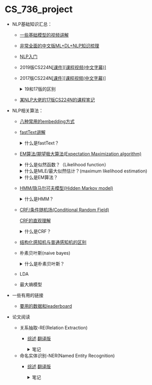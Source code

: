 # CS_736_project

* NLP基础知识汇总：

    * [一些基础模型的视频讲解](https://www.youtube.com/c/CodeEmporium/videos)
 
    * [非常全面的中文版ML+DL+NLP知识梳理](https://github.com/NLP-LOVE/ML-NLP)
    
    * [NLP入门](https://github.com/NLP-LOVE/Introduction-NLP) 
    
    * 2019版CS224N[[课件]](http://web.stanford.edu/class/cs224n/)[[课程视频(中文字幕)]](https://www.bilibili.com/video/BV1s4411N7fC)
    
    * 2017版CS224N[[课件]](https://web.stanford.edu/class/archive/cs/cs224n/cs224n.1174/syllabus.html)[[课程视频(中文字幕)]](https://www.bilibili.com/video/BV1pt411h7aT)
    
      <details>
      <summary>19和17版的区别</summary>
      17版课程作业用的是tensorflow, 19版用的是pytorch   
   
      19版里多了character models, transformers,  multitask learn等内容
      </details>
    
    * [某NLP大佬的17版CS224N的课程笔记](https://www.hankcs.com/?s=cs224n)

* NLP相关算法：

    * [八种常用的embedding方式](https://easyai.tech/blog/nlp-%E9%A2%86%E5%9F%9F%E9%87%8C%E7%9A%848-%E7%A7%8D%E6%96%87%E6%9C%AC%E8%A1%A8%E7%A4%BA%E6%96%B9%E5%BC%8F%E5%8F%8A%E4%BC%98%E7%BC%BA%E7%82%B9/)
 
    * [fastText讲解](https://www.jiqizhixin.com/articles/2018-06-05-3) 
      <details>
      <summary>什么是fastText？</summary>
         fastText 就是使用了subword n-gram思想，将同一个词语分解成等宽的几个substring，比如apple=[app,ppl,ple]。然后对每个substring分别计算embedding(类似word2vec)，最终词语的embedding是所有substring embedding vector之和。
      
      一个优势是同一个substring可能出现在不同word中（词根词缀），从而可以找出词与词之间的联系，而且有助于低频词甚至是未出现词语的表达。
      
      fastText另一个优势是使用了多层softmax用来加速。其实就是把本来的1对N的softmax变成了1对2对4对8...的二叉树形式，每个node就相当于一次逻辑回归，也即sigmoid。
      </details>

    * [EM算法/期望极大算法(Expectation Maximization algorithm)](https://zhuanlan.zhihu.com/p/78311644) 
      <details>
      <summary>什么是似然函数？（Likelihood function）</summary>
         假设我们现在有一个硬币，随机投掷一次硬币出现正面的概率为p。
   
         现在我们连续投掷了两次硬币，结果硬币都是正面。       
         似然函数就是：p=0.1, 0.2, 0.3...的概率。         
         也即L=p^2(p代表正面朝上，p^2就是两次都是正面朝上)         
         简而言之，似然性，是用于在已知某些观测所得到的结果时，对有关事物之性质的参数进行估值。
      </details>
      <details>
      <summary>什么是MLE/最大似然估计？(maximum likelihood estimation)</summary>
         还是上面的例子，随机投掷一次硬币出现正面的概率为p，现在连续抛两次硬币都是正面，那么当p取什么值的时候似然性最大呢？
   
         显而易见，p=1的概率最大，也即当p=1时似然值最大。         
         而这个p=1就是我们的最大似然估计。         
         一般来说计算MLE的时候是先估计变量的分布（伯努利分布，指数分布，高斯分布...）每个分布里都会有自带的系数。         
         比如投硬币就符合伯努利分布，里面的系数就是之前提到的p。         
         有了变量分布公式后可以由此建立最大似然函数。然后找似然函数的最大值就完事了，一般可能涉及到求导，取log值之类的数学操作。
      </details>
            </details>
      <details>
      <summary>什么是EM算法？</summary>
         EM算法实质上就是当似然函数难以找出最大值的情况下采取的迭代计算方式。
   
         一般来说似然函数难以求导的原因是因为里面包含隐藏变量。         
         举个例子，投掷硬币，现在有硬币A,B,C,每次投掷的时候我都会先抛一次A（A的结果不作记录），如果A是正面的话就用B投掷，如果A是反面的话就用C投掷。用B或C的结果作为这一次抛掷的结果。这时候A的正反面概率就是隐藏变量，因为我们无法直接观测到A是正面还是反面。
   
         EM算法步骤如下：

         1. 给要求的参数基于一个随机的初始估计值
         2. 找到另一个能使似然函数变大的参数
         3. 不断迭代直到收敛

         显而易见，这里最重要的就是第二步，如何找到一个新的更好的参数。一般方式就是直接将初始值或者上一次迭代的值代入概率分布，然后计算出期望函数，最后求出期望函数的极大值和对应的新的参数。
      </details>

      
    
    * [HMM/隐马尔可夫模型(Hidden Markov model)](https://zh.wikipedia.org/wiki/%E9%9A%90%E9%A9%AC%E5%B0%94%E5%8F%AF%E5%A4%AB%E6%A8%A1%E5%9E%8B) 
      <details>
      <summary>什么是HMM？</summary>
      HMM模型是用于描述一个随机序列的模型。  
   
      这个随机序列中每一时刻（天）都有一个状态/隐藏变量/hidden variable（心情）和一个观测值（我的行为）。  
      HMM假设：1. 观测值（我的行为）仅仅取决于当前时刻的状态（今天心情）。2. 当前时刻的状态（今天心情）仅仅取决于前一时刻的状态（昨天心情）。  
      而HMM能解决的问题一般都是当一个随机过程中的某些值缺失时用于求解缺失值的方法。        
      求解HMM过程时我们会使用到的条件一般是：初始概率分布（第一天各种心情的概率），状态转移概率分布（前一天的心情对第二天心情的影响），观测概率分布（特定心情下我会做各种事的概率）  
      hmm经典三大问题：  
      1. 已知我这个月每天的行为，求解我下个月第一天会做什么(一般用前向算法，也即一天天往后推，一直推到下个月一号)
      2. 已知我这个月每天的行为，求解我这个月每天为各种心情的概率（前向后向算法都可以）
      3. 已知我这个月每天的行为，求解我这个月最可能的心路历程（一般用[维特比(viterbi algorithm)算法](https://www.zhihu.com/question/20136144/answer/763021768)，即不断删掉次优路径，一个动态规划算法）
      
      求解过程基本就是简单的概率运算。  
      </details>

    
    * [CRF/条件随机场(Conditional Random Field)](https://www.cnblogs.com/kerwins-AC/p/9584862.html) 
    
      [CRF的直观理解](https://www.zhihu.com/question/35866596/answer/412520896) 
    
      <details>
      <summary>什么是CRF？</summary>
      一般在NLP中聊到的都是线性链条件随机场（linear chain CRF）
   
      CRF和HMM非常类似，只不过HMM的概率模型是有方向的，而CRF的概率模型是无方向的。     
      HMM中t时刻的状态仅仅与t-1时刻的状态有关，而CRF中t时刻的状态与t-1和t+1都有关（因为无方向嘛）。  
      HMM中想要求得t时刻的状态需要用t-1时刻的状态乘以状态转移矩阵，得到每个状态的概率值。然后再通过观测/发射(emission)概率矩阵来得到每个观测值的可能性。  
      而CRF中是直接使用特征函数进行打分，符合一个特征就+1分，不符合就为0。  
      这里的特征有两类，一类是t时刻与t-1,t+1时刻之间的关系特征。例1:如果昨天我心情不好，今天心情一定不会很好。例2:如果我明天开心，那么今天心情一定不会很差。  
      另一类是t时刻自己的特征。例:如果今天我心情不好就肯定不会出门购物  
      这里的特征都是非黑即白的，而且特征数量是不固定的。像HMM中，每个行动与心情都有一个对应的状态转移概率，但是CRF中就不是这样，可以一对多也可以多对一。  
      </details>
      
    * [结构化感知机与普通感知机的区别](https://www.zhihu.com/question/51872633) 
    
    * 朴素贝叶斯(naive bayes)
      <details>
      <summary>什么是朴素贝叶斯？</summary>
      
      贝叶斯基本公式就是P(Y|X)=P(X|Y)\*P(Y)/P(X)  
      朴素贝叶斯假设了所有特征，也即X是互相独立的。  
      Y代表类别，X代表一系列特征。  
      举个例子，抽卡：Y代表出货或者不出货，X里包含了一系列特征，即X=(x1,x2)，其中x1代表你是不是肝帝，x2代表你是不是土豪。  
      假设某游戏肝帝占比5%=P(x1)，土豪占比2%=P(x2)，抽卡出率10%=P(Y)，出货的人中土豪肝帝占比50%=P(X|Y)，现在我们想知道土豪肝帝的出率是多少，也就是求P(Y|X)=P(出货|土豪，肝帝)  
      因为x1和x2互相独立，则P(X)=(1-P(x1))\*P(x2)+P(x1)=0.95\*0.02+0.05=0.019+0.05=0.069=6.9%  
      所以代入公式,P(Y|X)=P(出货|土豪，肝帝)=50%\*10%/6.9%=0.05/0.069=72.46%>50%,因此朴素贝叶斯判定土豪肝帝大概率会出货。  
      
      </details>
      
    * LDA
    
    * 最大熵模型
    
    
   
* 一些有用的链接

    * [要用的数据和leaderboard](https://rajpurkar.github.io/SQuAD-explorer/)
    
* 论文阅读
    * 关系抽取-RE(Relation Extraction)
      * [综述](https://arxiv.org/abs/2004.03186) [翻译版](https://blog.csdn.net/weixin_42691585/article/details/105561709)
         <details>
         <summary>笔记</summary>
         关系抽取是指从文本中抽取关系事实.现如今由于网络文本爆发式增长，所以需要构建更有效的模型。  
   
         优化方向具体分为三类:  
         1. 如何利用更多的数据    
            远程监督(即自动标记),但是会出现很多noise，所以需要使用种种方式来去噪  
         2. 当样本不足时,如何更有效的利用现有的数据  
            few shot：使用优质资源训练出更robust的模型然后套用到新任务上：  
               1.metric learning：度量现有数据和训练示例的距离，然后对查询进行分类  
               2.meta-learning:元学习  
         3. 如何处理更复杂的上下文  
            1.提取句子内关系  
            2.构建句子间实体图  
         4. 如何面向更多的开放域(现实中不断有新的关系生成)  
         关系抽取流程:  
         1. 一个命名体识别器,用于从文本中识别命名实体.  
         2. 一个实体连接器,用于将实体连接到现有知识图谱  
         3. 一个关系分类器,用于确定给定上下文的实体之间的关系(最难,因为需要理解上下文)  
         </details>
    * 命名实体识别-NER(Named Entity Recognition)
      * [综述](https://arxiv.org/abs/1812.09449) [翻译版](http://pelhans.com/2019/09/23/kg_paper-note4/#%E6%8C%87%E9%92%88%E7%BD%91%E7%BB%9C)
         <details>
         <summary>笔记</summary>
         命名实体识别是用来识别命名实体的文本范围，并将之分类为预定义的类别，例如人，位置，组织等。  
   
         一般做命名实体识别有三种方式：   
         1. 基于手工制定的规则：麻烦，适合数据量特别小的情况  
         2. 无监督方式：不准确  
         3. 基于特征的机器学习：需要精心设计特征+HMM,CRF,DT...  
         4. 基于深度学习：可以端到端  
         流程：  
         1. 输入的分布式表示：embedding和其他人工特征  
         2. 语义编码：通过CNN,RNN,LM,Transformer获得语义信息  
         3. 标签解码：通过MLP,CRF,RNN,PN输出分类结果  
         </details>


